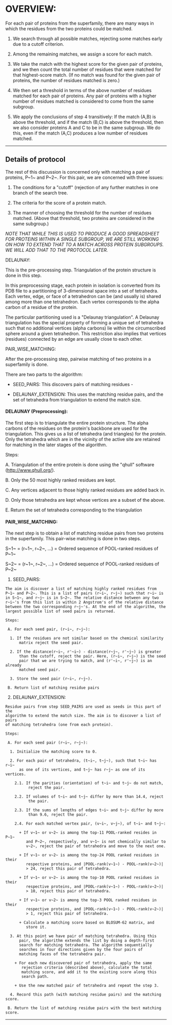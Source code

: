 # OVERVIEW:

For each pair of proteins from the superfamily, there are many ways in which
the residues from the two proteins could be matched.

  1.  We search through all possible matches, rejecting some matches
       early due to a cutoff criterion.

  2.  Among the remaining matches, we assign a score for each match.

  3.  We take the match with the highest score for the given pair of
       proteins, and we then count the total number of residues that
       were matched for that highest-score match.  (If no match was
       found for the given pair of proteins, the number of residues
       matched is zero.)

  4.  We then set a threshold in terms of the above number of residues matched
       for each pair of proteins.  Any pair of proteins with a
       higher number of residues matched is considered to come from
       the same subgroup.

  5.  We apply the conclusions of step 4 transitively:  If the match (A,B)
       is above the threshold, and if the match (B,C) is above the threshold,
       then we also consider proteins A and C to be in the same subgroup.
       We do this, even if the match (A,C) produces a low number of residues
       matched.

------------------------------------------------------------------------------

## Details of protocol

The rest of this discussion is concerned only with matching a pair of proteins,
P~1~ and P~2~.  For this pair, we are concerned with three issues:

  1.  The conditions for a "cutoff" (rejection of any further matches in one
       branch of the search tree.

  2.  The criteria for the score of a protein match.

  3.  The manner of choosing the threshold for the number of residues matched.
       (Above that threshold, two proteins are considered in the same subgroup.)

*NOTE THAT WHILE THIS IS USED TO PRODUCE A GOOD SPREADSHEET FOR PROTEINS
WITHIN A SINGLE SUBGROUP, WE ARE STILL WORKING ON HOW TO EXTEND THAT TO A
MATCH ACROSS PROTEIN SUBGROUPS.  WE WILL ADD THAT TO THE PROTOCOL LATER.*

DELAUNAY:

  This is the pre-processing step. Triangulation of the protein structure
  is done in this step.

  In this preprocessing stage, each protein in isolation is converted
  from its PDB file to a partitioning of 3-dimensional space into a set
  of tetrahedra.  Each vertex, edge, or face of a tetrahedron can be
  (and usually is) shared among more than one tetrahedron.  Each vertex
  corresponds to the alpha carbon of a residue of the protein.

  The particular partitioning used is a "Delaunay triangulation".
  A Delaunay triangulation has the special property of forming a unique set
  of tetrahedra such that no additional vertices (alpha carbons) lie within
  the circumscribed sphere around a given tetrahedron.  This restriction
  also implies that vertices (residues) connected by an edge are usually
  close to each other.

PAIR_WISE_MATCHING:

  After the pre-processing step, pairwise matching of two proteins in a
  superfamily is done.

  There are two parts to the algorithm:

   - SEED_PAIRS: This discovers pairs of matching residues -

   - DELAUNAY_EXTENSION: This uses the matching residue pairs, and the set of
                          tetrahedra from triangulation to extend the match
                          size.

#### DELAUNAY (Preprocessing):

  The first step is to triangulate the entire protein structure. The
  alpha carbons of the residues on the protein's backbone are used for
  the triangulation.  This gives us a list of tetrahedra (and triangles)
  for the protein. Only the tetrahedra which are in the vicinity of
  the active site are retained for matching in the later stages of the
  algorithm.

  Steps:

   A. Triangulation of the entire protein is done using the "qhull" software
       (http://www.qhull.org/).

   B. Only the 50 most highly ranked residues are kept.

   C. Any vertices adjacent to those highly ranked residues are added back in.

   D. Only those tetrahedra are kept whose vertices are a subset of the above.

   E. Return the set of tetrahedra corresponding to the triangulation


#### PAIR_WISE_MATCHING: 

  The next step is to obtain a list of matching residue pairs from two proteins
  in the superfamily. This pair-wise matching is done in two steps.

  S~1~ = (r~1~, r~2~, ...) = Ordered sequence of POOL-ranked residues of P~1~

  S~2~ = (r~1~, r~2~, ...) = Ordered sequence of POOL-ranked residues of P~2~

  1. SEED_PAIRS: 

    The aim is discover a list of matching highly ranked residues from
    P~1~ and P~2~. This is a list of pairs (r~i~, r~j~) such that r~i~ is
    in S~1~, and r~j~ is in S~2~. The relative distance between any two
    r~i~'s from this list is within 2 Angstrom's of the relative distance
    between the two corresponding r~j~'s. At the end of the algorithm, the
    largest possible list of seed pairs is returned.

    Steps: 

     A. For each seed pair, (r~i~, r~j~):

      1. If the residues are not similar based on the chemical similarity
          matrix reject the seed pair.

      2. If the distance(r~i~, r'~i~) - distance(r~j~, r'~j~) is greater
          than the cutoff, reject the pair. Here, (r~i~, r~j~) is the seed
          pair that we are trying to match, and (r'~i~, r'~j~) is an already
          matched seed pair. 

      3. Store the seed pair (r~i~, r~j~).

     B. Return list of matching residue pairs

  2. DELAUNAY_EXTENSION:

    Residue pairs from step SEED_PAIRS are used as seeds in this part of the
    algorithm to extend the match size. The aim is to discover a list of pairs
    of matching tetrahedra (one from each protein).

    Steps:

     A. For each seed pair (r~i~, r~j~):

      1. Initialize the matching score to 0.

      2. For each pair of tetrahedra, (t~i~, t~j~), such that t~i~ has r~i~
          as one of its vertices, and t~j~ has r~j~ as one of its vertices.

        2.1. If the parities (orientation) of t~i~ and t~j~ do not match,
              reject the pair.

        2.2. If volumes of t~i~ and t~j~ differ by more than 14.4, reject
              the pair.

        2.3. If the sums of lengths of edges t~i~ and t~j~ differ by more
              than 9.6, reject the pair.

        2.4. For each matched vertex pair, (v~i~, v~j~), of t~i~ and t~j~:

          + If v~1~ or v~2~ is among the top-11 POOL-ranked resides in P~1~
             and P~2~, respectively, and v~1~ is not chemically similar to
             v~2~, reject the pair of tetrahedra and move to the next one.

          + If v~1~ or v~2~ is among the top-24 POOL ranked residues in their
             respective proteins, and |POOL-rank(v~1~) - POOL-rank(v~2~)|
             > 24, reject this pair of tetrahedra.

          + If v~1~ or v~2~ is among the top-10 POOL ranked residues in their
             respective proteins, and |POOL-rank(v~1~) - POOL-rank(v~2~)|
             > 10, reject this pair of tetrahedra.

          + If v~1~ or v~2~ is among the top-3 POOL ranked residues in their
             respective proteins, and |POOL-rank(v~1~) - POOL-rank(v~2~)|
             > 1, reject this pair of tetrahedra.

          + Calculate a matching score based on BLOSUM-62 matrix, and
             store it.

      3. At this point we have pair of matching tetrahedra. Using this
          pair, the algorithm extends the list by doing a depth-first
          search for matching tetrahedra. The algorithm sequentially
          searches in four directions given by the four pairs of
          matching faces of the tetrahedra pair.

        + For each new discovered pair of tetrahedra, apply the same
           rejection criteria (described above), calculate the total
           matching score, and add it to the existing score along this
           search path.

        + Use the new matched pair of tetrahedra and repeat the step 3.

      4. Record this path (with matching residue pairs) and the matching score.

     B. Return the list of matching residue pairs with the best matching score.


------------------------------------------------------------------------------

<!--

###  Heuristics used:

  1. Triangulation:
     A. Triangulation of the entire protein is done
     B. Only the num-protein-residues most highly ranked residues are kept.
          50 is recommended as a good choice.
     C. Any vertices adjacent to those highly ranked residues are added back in.
     D. Only those tetrahedra are kept whose vertices are a subset of the above.
  2. The tetrahedra are used as seed pairs if each has a vertex contained
       among the top-n-seed-pairs most highly ranked residues.
       3 or 4 is recommended as a good choice.
  3. There is an optional heuristic to insist that one tetrahedra of the pair
       contains the most highly ranked vertex.  This is commented out here.
  4. A seed pair of triangulations is rejected if the parity does not match.
  5. We should replace the residue comparison test.  Reject if:
       |r1-r2| > 20 for r1 or r2 <= 24; and |r1-r2| > 10 for r1 or r2 < 10;
       and |r1-r2| > 2 for r1 or r2 < 3
       Worse test (commented out) rejects if:  max(tmp1,tmp2) > 2*min(tmp1,tmp2)
           where tmp1 and tmp2 are the larger of vertex rank and 10.
       This test now added to get_blosum_score (bonus/penalty), but no reject
  6. If vertex 1,2,3,4,5 is present (5 most highly ranked residues), then the
       chemical similarity types must match, based on aminoAcidSimilarityList3.
       (See NOTE A, below.)
  7. If the volume of a tetrahedron doesn't match, reject.
       Using hardwired value of 14.4.  Should be parameter.
  8. If the sum of lengths of edges of a tetrahedron doesn't match, reject.
       Using hardwired value of 9.6.  Should be parameter.
  9. Search for best BLOSUM62 score (with normalization) + 5 for each residue
       of rank 1 matched, 3 for rank 2, 1 for rank 3.  (NOTE: matching a rank 1
       residue from each protein is worth 10.)  This should be merged into
       get_blosum_match_score() routine.
  10. If depth > 10, and Blosum score 10 less than best, give up (heuristic-8)
  11. Setting top-n-seed-pairs = 4 on cmd line and using num-protein-residues=25
       seems better for this version. (See NOTE B, below.)
  12. If the distance between the first vertex and the latest vertex for
       protein1 differs by more than 5 from that for the matching vertices
       of protein2, then reject those matching vertices.  Also apply it
       between the middle vertex in visitedVerticesStack1 and latest vertex.
       [ Two residues on backbone have typical distance 3.7.  The choice of 5,
         is somewhat arbitrary.  Ideally, we would also consider distances
         between other pairs of residues.  But this would be inefficient. ]
### FUTURE:
  A. We should reject a tetrahedron if the matching faces don't agree
       on whether it is an exterior face of the protein.
  B. Lots of opportunities to speed up the code!
  C. For other protein families, should scale num-protein-residues with
       size of protein.
  D. When two highly ranked residues of a protein are matched, see if original
       geometric distances between residues in protein1 and protein2 agree.
       If they disagree, reject matching both residues.
  NOTE:
  A. POOL matchings have found chemical property almost always conserved in
       multiple alignment.  This is a key to clustering proteins successfully.
  B. Reducing num-protein-residues, or allowing larger wait-time, is useful
       to avoid timeouts.  A timeout will stop searching a given branch,
       and often miss a good match, because it was spending too much time
       searching a smaller sub-branch of that same branch.

-->
